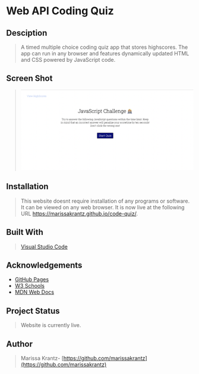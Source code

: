 # Web API Coding Quiz

## Desciption

> A timed multiple choice coding quiz app that stores highscores. The app can run in any browser and features dynamically updated HTML and CSS powered by JavaScript code.

## Screen Shot

><img src="assets\app screenshot.png" alt="Screen shot of my web quiz">

## Installation

> This website doesnt require installation of any programs or software. It can be viewed on any web browser. It is now live at the following URL https://marissakrantz.github.io/code-quiz/. 

## Built With

> [Visual Studio Code](https://code.visualstudio.com/)

## Acknowledgements

* [GitHub Pages](https://pages.github.com)
* [W3 Schools](https://www.w3schools.com/)
* [MDN Web Docs](https://developer.mozilla.org/en-US/)

## Project Status

> Website is currently live. 

## Author

> Marissa Krantz- [https://github.com/marissakrantz](https://github.com/marissakrantz)

